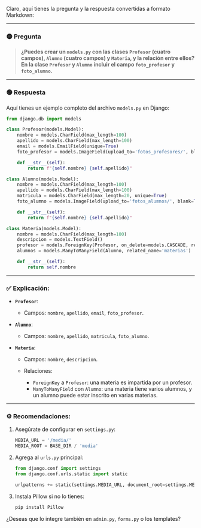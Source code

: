 Claro, aquí tienes la pregunta y la respuesta convertidas a formato Markdown:

---

### 🟡 Pregunta

> **¿Puedes crear un `models.py` con las clases `Profesor` (cuatro campos), `Alumno` (cuatro campos) y `Materia`, y la relación entre ellos? En la clase `Profesor` y `Alumno` incluir el campo `foto_profesor` y `foto_alumno`.**

---

### 🟢 Respuesta

Aquí tienes un ejemplo completo del archivo `models.py` en Django:

```python
from django.db import models

class Profesor(models.Model):
    nombre = models.CharField(max_length=100)
    apellido = models.CharField(max_length=100)
    email = models.EmailField(unique=True)
    foto_profesor = models.ImageField(upload_to='fotos_profesores/', blank=True, null=True)

    def __str__(self):
        return f"{self.nombre} {self.apellido}"

class Alumno(models.Model):
    nombre = models.CharField(max_length=100)
    apellido = models.CharField(max_length=100)
    matricula = models.CharField(max_length=20, unique=True)
    foto_alumno = models.ImageField(upload_to='fotos_alumnos/', blank=True, null=True)

    def __str__(self):
        return f"{self.nombre} {self.apellido}"

class Materia(models.Model):
    nombre = models.CharField(max_length=100)
    descripcion = models.TextField()
    profesor = models.ForeignKey(Profesor, on_delete=models.CASCADE, related_name='materias')
    alumnos = models.ManyToManyField(Alumno, related_name='materias')

    def __str__(self):
        return self.nombre
```

---

### ✅ Explicación:

* **`Profesor`**:

  * Campos: `nombre`, `apellido`, `email`, `foto_profesor`.

* **`Alumno`**:

  * Campos: `nombre`, `apellido`, `matricula`, `foto_alumno`.

* **`Materia`**:

  * Campos: `nombre`, `descripcion`.
  * Relaciones:

    * `ForeignKey` a `Profesor`: una materia es impartida por un profesor.
    * `ManyToManyField` con `Alumno`: una materia tiene varios alumnos, y un alumno puede estar inscrito en varias materias.

---

### ⚙️ Recomendaciones:

1. Asegúrate de configurar en `settings.py`:

   ```python
   MEDIA_URL = '/media/'
   MEDIA_ROOT = BASE_DIR / 'media'
   ```

2. Agrega al `urls.py` principal:

   ```python
   from django.conf import settings
   from django.conf.urls.static import static

   urlpatterns += static(settings.MEDIA_URL, document_root=settings.MEDIA_ROOT)
   ```

3. Instala Pillow si no lo tienes:

   ```bash
   pip install Pillow
   ```

¿Deseas que lo integre también en `admin.py`, `forms.py` o los templates?


